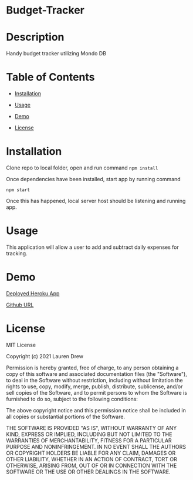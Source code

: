 # Budget-Tracker

# Description 
Handy budget tracker utilizing Mondo DB


# Table of Contents

* [Installation](#installation)

* [Usage](#Usage)

* [Demo](#Demo)

* [License](#License)

# Installation

Clone repo to local folder, open and run command `npm install`

Once dependencies have been installed, start app by running command

`npm start`

Once this has happened, local server host should be listening and running app.

# Usage

This application will allow a user to add and subtract daily expenses for tracking.

# Demo


[Deployed Heroku App](https://stark-temple-45268.herokuapp.com/)

[Github URL](https://github.com/LawrieDrew/Budget-Tracker.git)

# License 

MIT License

Copyright (c) 2021 Lauren Drew

Permission is hereby granted, free of charge, to any person obtaining a copy
of this software and associated documentation files (the "Software"), to deal
in the Software without restriction, including without limitation the rights
to use, copy, modify, merge, publish, distribute, sublicense, and/or sell
copies of the Software, and to permit persons to whom the Software is
furnished to do so, subject to the following conditions:

The above copyright notice and this permission notice shall be included in all
copies or substantial portions of the Software.

THE SOFTWARE IS PROVIDED "AS IS", WITHOUT WARRANTY OF ANY KIND, EXPRESS OR
IMPLIED, INCLUDING BUT NOT LIMITED TO THE WARRANTIES OF MERCHANTABILITY,
FITNESS FOR A PARTICULAR PURPOSE AND NONINFRINGEMENT. IN NO EVENT SHALL THE
AUTHORS OR COPYRIGHT HOLDERS BE LIABLE FOR ANY CLAIM, DAMAGES OR OTHER
LIABILITY, WHETHER IN AN ACTION OF CONTRACT, TORT OR OTHERWISE, ARISING FROM,
OUT OF OR IN CONNECTION WITH THE SOFTWARE OR THE USE OR OTHER DEALINGS IN THE
SOFTWARE.